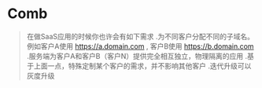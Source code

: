 # Comb
> 在做SaaS应用的时候你也许会有如下需求
.为不同客户分配不同的子域名。例如客户A使用 https://a.domain.com , 客户B使用 https://b.domain.com
.服务端为客户A和客户B（客户N）提供完全相互独立，物理隔离的应用
.基于上面一点，特殊定制某个客户的需求，并不影响其他客户
.迭代升级可以灰度升级
